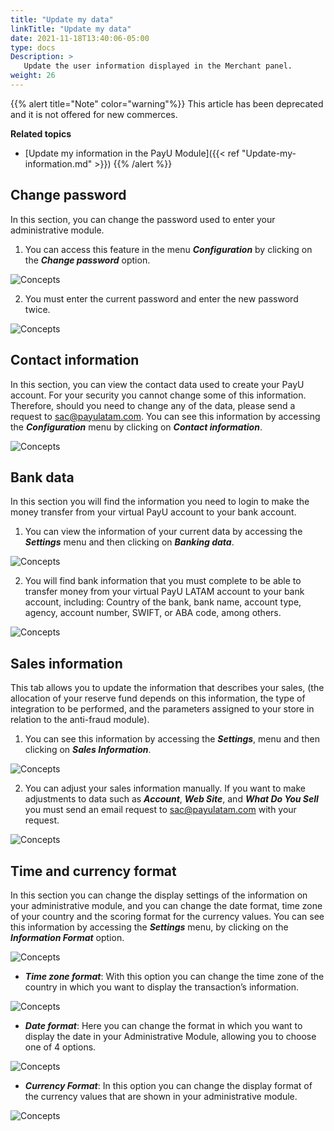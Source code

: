```yaml
---
title: "Update my data"
linkTitle: "Update my data"
date: 2021-11-18T13:40:06-05:00
type: docs
Description: >
   Update the user information displayed in the Merchant panel.
weight: 26
---
```


{{% alert title="Note" color="warning"%}}
This article has been deprecated and it is not offered for new commerces.

**Related topics**
* [Update my information in the PayU Module]({{< ref "Update-my-information.md" >}})
{{% /alert %}}

## Change password
In this section, you can change the password used to enter your administrative module.

1. You can access this feature in the menu _**Configuration**_ by clicking on the _**Change password**_ option.

![Concepts](http://developers.payulatam.com/images/soluciones-adicionales/clave1-en.jpg)

2. You must enter the current password and enter the new password twice.

![Concepts](http://developers.payulatam.com/images/soluciones-adicionales/clave2-en.jpg)
 
## Contact information
In this section, you can view the contact data used to create your PayU account. For your security you cannot change some of this information. Therefore, should you need to change any of the data, please send a request to sac@payulatam.com.
You can see this information by accessing the _**Configuration**_ menu by clicking on _**Contact information**_.

![Concepts](http://developers.payulatam.com/images/soluciones-adicionales/contacto1-en.jpg)
 
## Bank data
In this section you will find the information you need to login to make the money transfer from your virtual PayU account to your bank account.

1. You can view the information of your current data by accessing the _**Settings**_ menu and then clicking on _**Banking data**_.

![Concepts](http://developers.payulatam.com/images/soluciones-adicionales/bancarios1-en.jpg)

2. You will find bank information that you must complete to be able to transfer money from your virtual PayU LATAM account to your bank account, including: Country of the bank, bank name, account type, agency, account number, SWIFT, or ABA code, among others.

![Concepts](http://developers.payulatam.com/images/soluciones-adicionales/bancarios2-en.jpg)
 
## Sales information
This tab allows you to update the information that describes your sales, (the allocation of your reserve fund depends on this information, the type of integration to be performed, and the parameters assigned to your store in relation to the anti-fraud module).

1. You can see this information by accessing the _**Settings**_, menu and then clicking on _**Sales Information**_.

![Concepts](http://developers.payulatam.com/images/soluciones-adicionales/ventas1-en.jpg)

2. You can adjust your sales information manually. If you want to make adjustments to data such as _**Account**_, _**Web Site**_, and _**What Do You Sell**_ you must send an email request to sac@payulatam.com with your request.

![Concepts](http://developers.payulatam.com/images/soluciones-adicionales/ventas2-en.jpg)
  
## Time and currency format
In this section you can change the display settings of the information on your administrative module, and you can change the date format, time zone of your country and the scoring format for the currency values.
You can see this information by accessing the _**Settings**_ menu, by clicking on the _**Information Format**_ option.

![Concepts](http://developers.payulatam.com/images/soluciones-adicionales/formato1-en.jpg)

* _**Time zone format**_: With this option you can change the time zone of the country in which you want to display the transaction’s information.

![Concepts](http://developers.payulatam.com/images/soluciones-adicionales/formato2-en.jpg)

* _**Date format**_: Here you can change the format in which you want to display the date in your Administrative Module, allowing you to choose one of 4 options.

![Concepts](http://developers.payulatam.com/images/soluciones-adicionales/formato3-en.jpg)

* _**Currency Format**_: In this option you can change the display format of the currency values that are shown in your administrative module.

![Concepts](http://developers.payulatam.com/images/soluciones-adicionales/formato4-en.jpg)